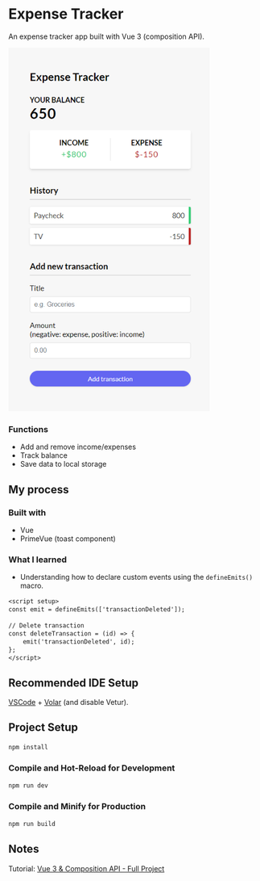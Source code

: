 # Expense Tracker

An expense tracker app built with Vue 3 (composition API).

<img src="screenshots/preview.png" width="400" alt="Preview of expense tracker"></img>

### Functions

- Add and remove income/expenses
- Track balance
- Save data to local storage

## My process
### Built with
- Vue
- PrimeVue (toast component)

### What I learned
- Understanding how to declare custom events using the `defineEmits()` macro.

```
<script setup>
const emit = defineEmits(['transactionDeleted']);

// Delete transaction
const deleteTransaction = (id) => {
	emit('transactionDeleted', id);
};
</script>
```

## Recommended IDE Setup

[VSCode](https://code.visualstudio.com/) + [Volar](https://marketplace.visualstudio.com/items?itemName=Vue.volar) (and disable Vetur).

## Project Setup

```sh
npm install
```

### Compile and Hot-Reload for Development

```sh
npm run dev
```

### Compile and Minify for Production

```sh
npm run build
```

## Notes

Tutorial: [Vue 3 & Composition API - Full Project](https://youtu.be/hNPwdOZ3qFU?si=3GqvStYjO7ZS6DLf)
